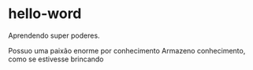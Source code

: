 # hello-word
Aprendendo super poderes.

Possuo uma paixão enorme por conhecimento
Armazeno conhecimento, como se estivesse brincando

